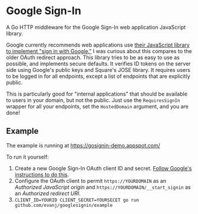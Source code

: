 # Google Sign-In

A Go HTTP middleware for the Google Sign-In web application JavaScript library.

Google currently recommends web applications use [their JavaScript library to implement "sign in with Google."](https://developers.google.com/identity/sign-in/web/) I was curious about this compares to the older OAuth redirect approach. This library tries to be as easy to use as possible, and implements secure defaults. It verifies ID tokens on the server side using Google's public keys and Square's JOSE library. It requires users to be logged in for all endpoints, except a list of endpoints that are explicitly public.

This is particularly good for "internal applications" that should be available to users in your domain, but not the public. Just use the `RequiresSignIn` wrapper for all your endpoints, set the `HostedDomain` argument, and you are done! 


## Example

The example is running at https://gosignin-demo.appspot.com/

To run it yourself:

1. Create a new Google Sign-In OAuth client ID and secret. [Follow Google's instructions to do this](https://developers.google.com/identity/sign-in/web/sign-in#before_you_begin).
2. Configure the OAuth client to permit `https://YOURDOMAIN` as an *Authorized JavaScript origin* and `https://YOURDOMAIN/__start_signin` as an *Authorized redirect URI*.
3. `CLIENT_ID=YOURID CLIENT_SECRET=YOURSECET go run github.com/evanj/googlesignin/example`
